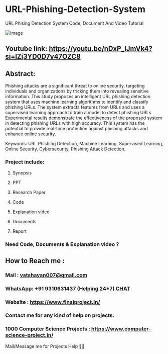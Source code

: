# URL-Phishing-Detection-System
URL Phising Detection System Code, Document And Video Tutorial

![image](https://github.com/user-attachments/assets/c3da229e-0733-4fa1-ab59-aa03d341e03b)

## Youtube link: https://youtu.be/nDxP_lJmVk4?si=lZj3YD0D7v47OZC8

## Abstract:
Phishing attacks are a significant threat to online security, targeting individuals and organizations by tricking them into revealing sensitive information. This study proposes an intelligent URL phishing detection system that uses machine learning algorithms to identify and classify phishing URLs. The system extracts features from URLs and uses a supervised learning approach to train a model to detect phishing URLs. Experimental results demonstrate the effectiveness of the proposed system in detecting phishing URLs with high accuracy. This system has the potential to provide real-time protection against phishing attacks and enhance online security.

Keywords: URL Phishing Detection, Machine Learning, Supervised Learning, Online Security, Cybersecurity, Phishing Attack Detection.

### Project include: 

1. Synopsis

2. PPT

3. Research Paper


4. Code

5. Explanation video

6. Documents

7. Report


### Need Code, Documents & Explanation video ? 

## How to Reach me :

### Mail : vatshayan007@gmail.com 

### WhatsApp: +91 9310631437 (Helping 24*7) **[CHAT](https://wa.me/message/CHWN2AHCPMAZK1)** 

### Website : https://www.finalproject.in/

### Contact me for any kind of help on projects.
### 1000 Computer Science Projects : https://www.computer-science-project.in/


Mail/Message me for Projects Help 🙏🏻
